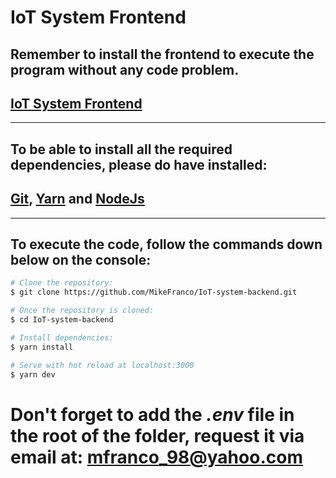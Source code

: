 # IoT System Frontend

## Remember to install the frontend to execute the program without any code problem.
## [IoT System Frontend](https://github.com/MikeFranco/IoT-system-frontend)

***

## To be able to install all the required dependencies, please do have installed: 

## [Git](https://es.atlassian.com/git/tutorials/install-git), [Yarn](https://yarnpkg.com/en/docs/install#debian-stable) and [NodeJs](https://nodejs.org/es/download/package-manager/) 

***

## To execute the code, follow the commands down below on the console:

``` bash
# Clone the repository:
$ git clone https://github.com/MikeFranco/IoT-system-backend.git

# Once the repository is cloned:
$ cd IoT-system-backend

# Install dependencies:
$ yarn install

# Serve with hot reload at localhost:3000
$ yarn dev
```
# Don't forget to add the ***.env*** file in the root of the folder, request it via email at: mfranco_98@yahoo.com